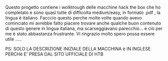 Questo progetto contiene i wolktrough delle macchine hack the box che ho completato e sono quasi tutte di 
difficolta medium/easy, in formato .pdf , la lingua è italiano.
Facccio questo perche molte volte quando avevo cominciato mi avrebbe fatto piacere trovare anche qualche
buon contenuto di questo genere in lingua italiana, ma scarseggiavano parecchio... e ciò per me è stato
abbastanza frustrante.
Vi ringrazio molto spero possa essere utile .....

PS: SOLO LA DESCRIZIONE INIZIALE DELLA MACCHINA è IN INGLESE PERCHè E' PRESA DAL SITO UFFICIALE DI HTB 
